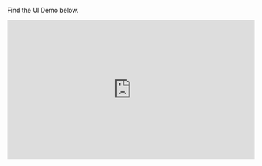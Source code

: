 Find the UI Demo below.

<iframe width="560" height="315" src="https://www.youtube.com/embed/-tPEX9C9W3s" frameborder="0" allowfullscreen></iframe>
